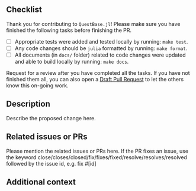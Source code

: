 ## Checklist

Thank you for contributing to `QuestBase.jl`! Please make sure you have finished the following tasks before finishing the PR.

<!-- - [ ] Any code changes were done in a way that does not break public API. -->
- [ ] Appropriate tests were added and tested locally by running: `make test`.
- [ ] Any code changes should be `julia` formatted by running: `make format`.
- [ ] All documents (in `docs/` folder) related to code changes were updated and able to build locally by running: `make docs`.
<!-- - [ ] (If necessary) the `CHANGELOG.md` should be updated (regarding to the code changes) and built by running: `make changelog`. -->

Request for a review after you have completed all the tasks. If you have not finished them all, you can also open a [Draft Pull Request](https://github.blog/2019-02-14-introducing-draft-pull-requests/) to let the others know this on-going work.

## Description

Describe the proposed change here.

## Related issues or PRs

Please mention the related issues or PRs here. If the PR fixes an issue, use the keyword close/closes/closed/fix/fixes/fixed/resolve/resolves/resolved followed by the issue id, e.g. fix #[id]

## Additional context
